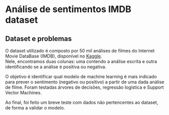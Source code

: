# Análise de sentimentos IMDB dataset

## Dataset e problemas

O dataset utilizado é composto por 50 mil análises de filmes do Internet Movie DataBase (IMDB), disponível no [Kaggle](https://www.kaggle.com/code/taha07/sentiment-analysis-imdb-movie-reviews).  
Nele, encontramos duas colunas: uma contendo a análise escrita e outra identificando se a análise é positiva ou negativa.

O objetivo é identificar qual modelo de machine learning é mais indicado para prever o sentimento (negativo ou positivo) a partir de uma dada análise de filme. Foram testadas árvores de decisões, regressão logística e Support Vector Machines.  

Ao final, foi feito um breve teste com dados não pertencentes ao dataset, de forma a validar o modelo.